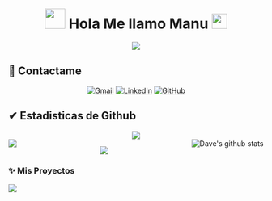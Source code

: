<h1 align="center">
	<img height="40" src="https://emoji.gg/assets/emoji/7333-parrotdance.gif">
Hola Me llamo Manu
	<a href="https://github.com/Bouaskaoun" target="_self">
		<img src="https://media.giphy.com/media/hvRJCLFzcasrR4ia7z/giphy.gif" width="30">
	</a>
</h1>

<p align="center">
	<a href="https://github.com/Bouaskaoun">
		<img src="https://readme-typing-svg.herokuapp.com?lines=Estudiante+de+Ingeieria+Informatica;Blas+Pascal;Siempre%20se%20aprende%20algo%20nuevo&center=true&width=380&height=45">
	</a>
</p>



<!--
**ManuNicolais/ManuNicolais** is a ✨ _special_ ✨ repository because its `README.md` (this file) appears on your GitHub profile.

Here are some ideas to get you started:

- 🔭 I’m currently working on ...
- 🌱 I’m currently learning ...
- 👯 I’m looking to collaborate on ...
- 🤔 I’m looking for help with ...
- 💬 Ask me about ...
- 📫 How to reach me: ...
- 😄 Pronouns: ...
- ⚡ Fun fact: ...
-->

## 🤝 Contactame
<p align="center">
	<a href="mailto:manueqs@gmail.com"><img img src="https://img.shields.io/badge/gmail-%23EA4335.svg?style=plastic&logo=gmail&logoColor=white" alt="Gmail"/></a>
	<a href="https://www.linkedin.com/in/franco-nicolais-68b236167/"><img src="https://img.shields.io/badge/linkedin-%230A66C2.svg?style=plastic&logo=linkedin&logoColor=white" alt="LinkedIn"/></a>
	<a href="https://github.com/ManuNicolais"><img src="https://img.shields.io/badge/github-%23181717.svg?style=plastic&logo=github&logoColor=white" alt="GitHub"/></a>
</p>

## ✔ Estadisticas de Github

<p  align="center">
<img src="https://user-images.githubusercontent.com/73097560/115834477-dbab4500-a447-11eb-908a-139a6edaec5c.gif">                
<br>

<a href="https://github.com/ManuNicolais">
  <img align="left" src="https://github-readme-stats.vercel.app/api/top-langs/?username=ManuNicolais&theme=tokyonight" />
  </a>

<a href="https://github.com/ManuNicolais">
 <img align="right" src="https://github-readme-stats.vercel.app/api?username=ManuNicolais&show_icons=true&theme=tokyonight&line_height=27" alt="Dave's github stats"/>
</a>

<p  align="center">
<img src="https://user-images.githubusercontent.com/73097560/115834477-dbab4500-a447-11eb-908a-139a6edaec5c.gif"> 
<br>

### ✨ Mis Proyectos
  
<a href="https://github.com/ManuNicolais/POO">
  <img align="center" src="https://github-readme-stats.vercel.app/api/pin/?username=ManuNicolais&repo=POO&theme=tokyonight" />
</a>

